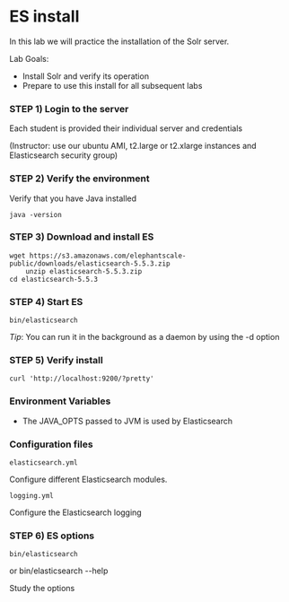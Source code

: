 # ES install

In this lab we will practice the installation of the Solr server.


Lab Goals:

* Install Solr and verify its operation
* Prepare to use this install for all subsequent labs

### STEP 1) Login to the server
 
Each student is provided their individual server and credentials

(Instructor: use our ubuntu AMI, t2.large or t2.xlarge instances and Elasticsearch security group)

### STEP 2) Verify the environment

Verify that you have Java installed 

    java -version

### STEP 3) Download and install ES

    wget https://s3.amazonaws.com/elephantscale-public/downloads/elasticsearch-5.5.3.zip
        unzip elasticsearch-5.5.3.zip
    cd elasticsearch-5.5.3

### STEP 4) Start ES

    bin/elasticsearch
    
_Tip_: You can run it in the background as a daemon by using the -d option
    
### STEP 5) Verify install

    curl 'http://localhost:9200/?pretty'

### Environment Variables

* The JAVA_OPTS passed to JVM is used by Elasticsearch

### Configuration files

    elasticsearch.yml

Configure different Elasticsearch modules.

    logging.yml
    
Configure the Elasticsearch logging
    
### STEP 6) ES options

    bin/elasticsearch 
or
    bin/elasticsearch --help
    
Study the options




